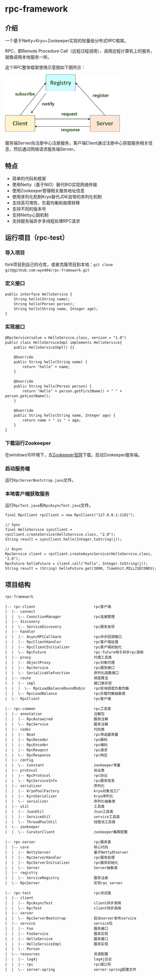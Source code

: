 # rpc-framework



## 介绍

一个基于Netty+Kryo+Zookeeper实现的轻量级分布式RPC框架。

RPC，即Remote Procedure Call（远程过程调用），调用远程计算机上的服务，就像调用本地服务一样。

这个RPC整体框架使用示意图如下图所示：

<div align=left><img src=".\images\framework.png" width="380px"/></div>

服务端Server向注册中心注册服务，客户端Client通过注册中心获取服务相关信息，然后通过网络请求服务端Server。

## 特点

- 简单的代码和框架
- 使用Netty（基于NIO）替代BIO实现网络传输
- 使用Zookeeper管理相关服务地址信息
- 使用序列化机制Kryo替代JDK自带的序列化机制
- 支持高可用性、负载均衡和故障转移
- 支持不同的版本号
- 支持Netty心跳机制
- 支持服务端异步多线程处理RPC请求

## 运行项目（rpc-test）

### 导入项目

fork项目到自己的仓库，或者克隆项目到本地：`git clone git@github.com:wyn404/rpc-framework.git`

### 定义接口

```
public interface HelloService {
    String hello(String name);
    String hello(Person person);
    String hello(String name, Integer age);
}
```

### 实现接口

```
@RpcService(value = HelloService.class, version = "1.0")
public class HelloServiceImpl implements HelloService{
    public HelloServiceImpl() {}
    
    @Override
    public String hello(String name) {
        return "hello" + name;
    }
    
    @Override
    public String hello(Person person) {
        return "Hello" + person.getFirstName() + " " + person.getLastName();
    }

    @Override
    public String hello(String name, Integer age) {
        return name + " is " + age;
    }
}
```

### 下载运行Zookeeper

在windows10环境下，去[Zookeeper官网](https://zookeeper.apache.org/releases.html)下载，启动Zookeeper服务端。

### 启动服务端

运行`RpcServerBootstrap.java`文件。

### 本地客户端获取服务

运行`RpcTest.java`和`RpcAsyncTest.java`文件。

```
final RpcClient rpcClient = new RpcClient("127.0.0.1:2181");

// Sync
final HelloService syncClient = rpcClient.createService(HelloService.class, "2.0");
String result = syncClient.hello(Integer.toString(j));

// Async
RpcService client = rpcClient.createAsyncService(HelloService.class, "2.0");
RpcFuture helloFuture = client.call("hello", Integer.toString(j));
String result = (String) helloFuture.get(3000, TimeUnit.MILLISECONDS);
```

## 项目结构

```
rpc-framework

|-- rpc-client                           rpc客户端
|  |-- connect                          
|  |  \-- ConnctionManager               rpc连接管理
|  |-- discovery                        
|  |  \-- ServiceDiscovery               rpc服务发现
|  |-- handler                           
|  |  |-- AsyncRPCCallback               rpc异步回调接口
|  |  |-- RpcClientHandler               rpc客户端处理
|  |  |-- RpcClientInitializer           rpc客户端初始化
|  |  \-- RpcFuture                      rpc-future用于异步rpc调用
|  |-- proxy                             代理工具类
|  |  |-- ObjectProxy                    rpc对象代理
|  |  |-- RpcService                     rpc服务接口
|  |  \-- SerializableFunction           序列化函数接口
|  |-- route                             调度算法
|  |  |-- impl                           接口类实现
|  |  |  \-- RpcLoadBalanceRoundRobin    rpc轮询调度负载均衡
|  |  \-- RpcLoadBalance                 rpc负载均衡抽象类
|  \-- RpcClient                         rpc客户端  

|-- rpc-common                           rpc工具类  
|  |-- annotation                        注解包
|  |  |-- RpcAutowired                   服务注解
|  |  \-- RpcService                     服务注解		
|  |-- codec                             代码类
|  |  |-- Beat                           rpc筛选器常量
|  |  |-- RpcDecoder                     rpc解码
|  |  |-- RpcEncoder                     rpc编码
|  |  |-- RpcReuqest                     rpc请求
|  |  \-- RpcResponse                    rpc响应
|  |-- config                      
|  |  \-- Constant                       zookeeper常量
|  |-- protocol                          协议类
|  |  |-- RpcProtocol                    rpc协议
|  |  \-- RpcServiceInfo                 rpc服务信息
|  |-- serializer                        序列化
|  |  |-- KryoPoolFactory                kryo对象池工厂
|  |  |-- KyroSerializer                 kryo序列化
|  |  \-- serializer                     序列化抽象类
|  |-- util                              工具类
|  |  |-- JsonUtil 	                     Json工具类
|  |  |-- ServiceUtil                    service工具类
|  |  \-- ThreadPoolUtil                 线程池工具类
|  \-- zookeeper                     
|  |  \-- CuratorClient                  zookeeper集群配置

|-- rpc-server                           rpc服务类
|  |-- core                              核心代码
|  |  |-- NettyServer                    基于Netty的server
|  |  |-- RpcServerHandler               rpc服务处理
|  |  |-- RpcServerInitializer           rpc服务初始化
|  |  \-- Server                         Server抽象类 
|  |-- registry                         
|  |  \-- ServiceRegistry                服务注册
|  \-- RpcServer                         实现rpc server

\-- rpc-test                             rpc测试类
|  |-- client                          
|  |  |-- RpcAsyncTest                   client异步调用
|  |  \-- RpcTest                        client同步调用
|  |-- server                          
|  |  \-- RpcServerBootstrap             启动server发布service
|  |-- service                           service包
|  |  |-- Foo                            服务接口
|  |  |-- FooService                     服务实现
|  |  |-- HelloService                   服务接口
|  |  |-- HelloServiceImpl               服务实现
|  |  \-- Person                      
|  \-- resources                         资源配置
|  |  |-- log4j                          log4j日志
|  |  |-- rpc                            rpc端口号
|  |  \-- server-spring                  server-spring配置文件
```

 

